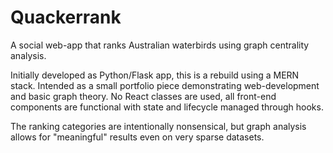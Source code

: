 # Quackerrank
A social web-app that ranks Australian waterbirds using graph centrality analysis.

Initially developed as Python/Flask app, this is a rebuild using a MERN stack. Intended as a small portfolio piece demonstrating web-development and basic graph theory. No React classes are used, all front-end components are functional with state and lifecycle managed through hooks.

The ranking categories are intentionally nonsensical, but graph analysis allows for "meaningful" results even on very sparse datasets.
